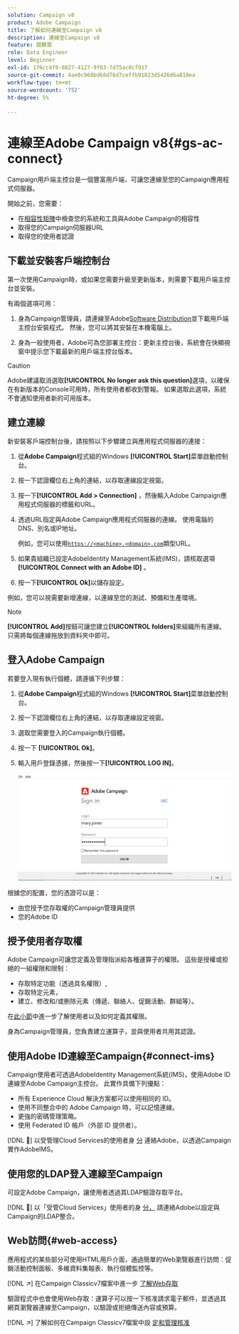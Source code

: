 ```yaml
---
solution: Campaign v8
product: Adobe Campaign
title: 了解如何連線至Campaign v8
description: 連線至Campaign v8
feature: 閱聽眾
role: Data Engineer
level: Beginner
exl-id: 176cc4f0-8827-4127-9f03-7d75ac8cf917
source-git-commit: 4ae0c968bd68d76d7ceffb91023d5426d6a810ea
workflow-type: tm+mt
source-wordcount: '752'
ht-degree: 5%

---
```


# 連線至Adobe Campaign v8{#gs-ac-connect}

Campaign用戶端主控台是一個豐富用戶端，可讓您連線至您的Campaign應用程式伺服器。

開始之前，您需要：

* 在[相容性矩陣](compatibility-matrix.md)中檢查您的系統和工具與Adobe Campaign的相容性
* 取得您的Campaign伺服器URL
* 取得您的使用者認證

## 下載並安裝客戶端控制台

第一次使用Campaign時，或如果您需要升級至更新版本，則需要下載用戶端主控台並安裝。

有兩個選項可用：

1. 身為Campaign管理員，請連線至Adobe[Software Distribution](https://experience.adobe.com/#/downloads/content/software-distribution/encampaign.html)並下載用戶端主控台安裝程式。 然後，您可以將其安裝在本機電腦上。

1. 身為一般使用者，Adobe可為您部署主控台：更新主控台後，系統會在快顯視窗中提示您下載最新的用戶端主控台版本。

>[!CAUTION]
>
>Adobe建議取消選取&#x200B;**[!UICONTROL No longer ask this question]**&#x200B;選項，以確保在有新版本的Console可用時，所有使用者都收到警報。  如果選取此選項，系統不會通知使用者新的可用版本。

## 建立連線

新安裝客戶端控制台後，請按照以下步驟建立與應用程式伺服器的連接：

1. 從&#x200B;**Adobe Campaign**&#x200B;程式組的Windows **[!UICONTROL Start]**&#x200B;菜單啟動控制台。

1. 按一下認證欄位右上角的連結，以存取連線設定視窗。

1. 按一下&#x200B;**[!UICONTROL Add > Connection]** ，然後輸入Adobe Campaign應用程式伺服器的標籤和URL。

1. 透過URL指定與Adobe Campaign應用程式伺服器的連線。 使用電腦的DNS、別名或IP地址。

   例如，您可以使用[`https://<machine>.<domain>.com`](https://myserver.adobe.com)類型URL。

1. 如果貴組織已設定AdobeIdentity Management系統(IMS)，請核取選項&#x200B;**[!UICONTROL Connect with an Adobe ID]** 。

1. 按一下&#x200B;**[!UICONTROL Ok]**&#x200B;以儲存設定。

例如，您可以視需要新增連線，以連線至您的測試、預備和生產環境。

>[!NOTE]
>
>**[!UICONTROL Add]**&#x200B;按鈕可讓您建立&#x200B;**[!UICONTROL folders]**&#x200B;來組織所有連線。 只需將每個連線拖放到資料夾中即可。

## 登入Adobe Campaign

若要登入現有執行個體，請遵循下列步驟：

1. 從&#x200B;**Adobe Campaign**&#x200B;程式組的Windows **[!UICONTROL Start]**&#x200B;菜單啟動控制台。

1. 按一下認證欄位右上角的連結，以存取連線設定視窗。

1. 選取您需要登入的Campaign執行個體。

1. 按一下 **[!UICONTROL Ok]**。

1. 輸入用戶登錄憑據，然後按一下&#x200B;**[!UICONTROL LOG IN]**。

   ![](assets/sign-in-v8.png)

根據您的配置，您的憑證可以是：

* 由您授予您存取權的Campaign管理員提供
* 您的Adobe ID

## 授予使用者存取權

Adobe Campaign可讓您定義及管理指派給各種運算子的權限。 這些是授權或拒絕的一組權限和限制：

* 存取特定功能（透過具名權限）,
* 存取特定元素，
* 建立、修改和/或刪除元素（傳遞、聯絡人、促銷活動、群組等）。

在[此小節](permissions.md)中進一步了解使用者以及如何定義其權限。

身為Campaign管理員，您負責建立運算子，並與使用者共用其認證。

## 使用Adobe ID連線至Campaign{#connect-ims}

Campaign使用者可透過AdobeIdentity Management系統(IMS)，使用Adobe ID連線至Adobe Campaign主控台。 此實作具備下列優點：

* 所有 Experience Cloud 解決方案都可以使用相同的 ID。
* 使用不同整合中的 Adobe Campaign 時，可以記憶連線。
* 更強的密碼管理策略。
* 使用 Federated ID 帳戶（外部 ID 提供者）。

[!DNL :speech_balloon:] 以受管理Cloud Services的使用者身 [分](campaign-faq.md#support) 連絡Adobe，以透過Campaign實作AdobeIMS。

## 使用您的LDAP登入連線至Campaign

可設定Adobe Campaign，讓使用者透過其LDAP驗證存取平台。

[!DNL :speech_balloon:] 以「受管Cloud Services」使用者的身 [分，](campaign-faq.md#support) 請連絡Adobe以設定與Campaign的LDAP整合。


## Web訪問{#web-access}

應用程式的某些部分可使用HTML用戶介面，通過簡單的Web瀏覽器進行訪問：促銷活動控制面板、多維資料集報表、執行個體監控等。

[!DNL :arrow_upper_right:] 在Campaign Classicv7檔案中進一步 [了解Web存取](https://experienceleague.adobe.com/docs/campaign-classic/using/getting-started/starting-with-adobe-campaign/campaign-workspace/adobe-campaign-workspace.html?lang=en#console-and-web-access)

驗證程式中也會使用Web存取：運算子可以按一下核准請求電子郵件，並透過其網頁瀏覽器連線至Campaign，以驗證或拒絕傳送內容或預算。

[!DNL :arrow_upper_right:] 了解如何在Campaign Classicv7檔案中設 [定和管理核准](https://experienceleague.adobe.com/docs/campaign-classic/using/orchestrating-campaigns/orchestrate-campaigns/marketing-campaign-approval.html?lang=en#orchestrating-campaigns)
